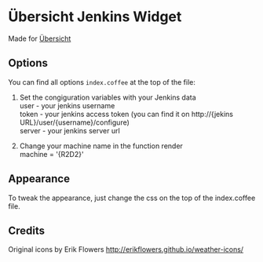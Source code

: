 # Übersicht Jenkins Widget

Made for [Übersicht](http://tracesof.net/uebersicht/)


## Options

You can find all options `index.coffee` at the top of the file:

1. Set the congiguration variables with your Jenkins data  
	user - your jenkins username  
	token - your jenkins access token (you can find it on http://{jekins URL}/user/{username}/configure)  
	server - your jenkins server url  

2. Change your machine name in the function render  
	 machine = '{R2D2}'


## Appearance
To tweak the appearance, just change the css on the top of the index.coffee file.

## Credits
Original icons by Erik Flowers
http://erikflowers.github.io/weather-icons/
